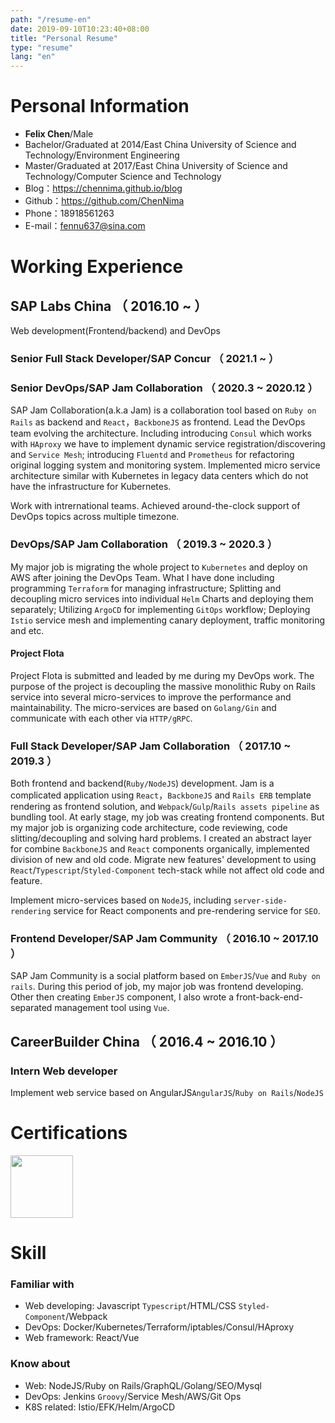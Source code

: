 ```yaml
---
path: "/resume-en"
date: 2019-09-10T10:23:40+08:00
title: "Personal Resume"
type: "resume"
lang: "en"
---
```


# Personal Information
 - **Felix Chen**/Male
 - Bachelor/Graduated at 2014/East China University of Science and Technology/Environment Engineering
 - Master/Graduated at 2017/East China University of Science and Technology/Computer Science and Technology
 - Blog：https://chennima.github.io/blog
 - Github：https://github.com/ChenNima
 - Phone：18918561263
 - E-mail：fennu637@sina.com

# Working Experience

## SAP Labs China （ 2016.10 ~  ）
Web development(Frontend/backend) and DevOps
### Senior Full Stack Developer/SAP Concur （ 2021.1 ~  ）
### Senior DevOps/SAP Jam Collaboration （ 2020.3 ~ 2020.12 ）
SAP Jam Collaboration(a.k.a Jam) is a collaboration tool based on `Ruby on Rails` as backend and `React`，`BackboneJS` as frontend.
Lead the DevOps team evolving the architecture. Including introducing `Consul` which works with `HAproxy` we have to implement dynamic service registration/discovering and `Service Mesh`; introducing `Fluentd` and `Prometheus` for refactoring original logging system and monitoring system. Implemented micro service architecture similar with Kubernetes in legacy data centers which do not have the infrastructure for Kubernetes.

Work with intrernational teams. Achieved around-the-clock support of DevOps topics across multiple timezone.
### DevOps/SAP Jam Collaboration （ 2019.3 ~ 2020.3 ）
My major job is migrating the whole project to `Kubernetes` and deploy on AWS after joining the DevOps Team. What I have done including programming `Terraform` for managing infrastructure; Splitting and decoupling micro services into individual `Helm` Charts and deploying them separately; Utilizing `ArgoCD` for implementing `GitOps` workflow; Deploying `Istio` service mesh and implementing canary deployment, traffic monitoring and etc.
#### Project Flota
Project Flota is submitted and leaded by me during my DevOps work. The purpose of the project is decoupling the massive monolithic Ruby on Rails service into several micro-services to improve the performance and maintainability. The micro-services are based on `Golang/Gin` and communicate with each other via `HTTP/gRPC`.

### Full Stack Developer/SAP Jam Collaboration （ 2017.10 ~ 2019.3 ）
Both frontend and backend(`Ruby/NodeJS`) development. Jam is a complicated application using `React`，`BackboneJS` and `Rails ERB` template rendering as frontend solution, and `Webpack`/`Gulp`/`Rails assets pipeline` as bundling tool. At early stage, my job was creating frontend components. But my major job is organizing code architecture, code reviewing, code slitting/decoupling and solving hard problems. I created an abstract layer for combine `BackboneJS` and `React` components organically, implemented division of new and old code. Migrate new features' development to using `React`/`Typescript`/`Styled-Component` tech-stack while not affect old code and feature.

Implement micro-services based on `NodeJS`, including `server-side-rendering` service for React components and pre-rendering service for `SEO`.
### Frontend Developer/SAP Jam Community （ 2016.10 ~  2017.10 ）
SAP Jam Community is a social platform based on `EmberJS`/`Vue` and `Ruby on rails`. During this period of job, my major job was frontend developing. Other then creating `EmberJS` component, I also wrote a front-back-end-separated management tool using `Vue`.
## CareerBuilder China （ 2016.4 ~  2016.10 ）

### Intern Web developer
Implement web service based on AngularJS`AngularJS`/`Ruby on Rails`/`NodeJS`
# Certifications
<p class="d-flex justify-content-between">
  <span style="width: 100px"><image style="width: 100px" src="./aws-certified-solutions-architect-associate.png" /></span>
</p>

# Skill

### Familiar with
- Web developing: Javascript `Typescript`/HTML/CSS `Styled-Component`/Webpack
- DevOps: Docker/Kubernetes/Terraform/iptables/Consul/HAproxy
- Web framework: React/Vue

### Know about
- Web: NodeJS/Ruby on Rails/GraphQL/Golang/SEO/Mysql
- DevOps: Jenkins `Groovy`/Service Mesh/AWS/Git Ops
- K8S related: Istio/EFK/Helm/ArgoCD